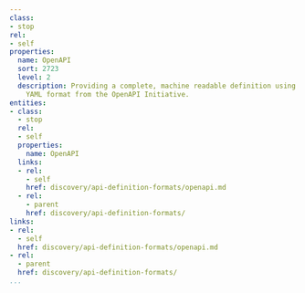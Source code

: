 ```yaml
---
class:
- stop
rel:
- self
properties:
  name: OpenAPI
  sort: 2723
  level: 2
  description: Providing a complete, machine readable definition using the JSON or
    YAML format from the OpenAPI Initiative.
entities:
- class:
  - stop
  rel:
  - self
  properties:
    name: OpenAPI
  links:
  - rel:
    - self
    href: discovery/api-definition-formats/openapi.md
  - rel:
    - parent
    href: discovery/api-definition-formats/
links:
- rel:
  - self
  href: discovery/api-definition-formats/openapi.md
- rel:
  - parent
  href: discovery/api-definition-formats/
...
```

